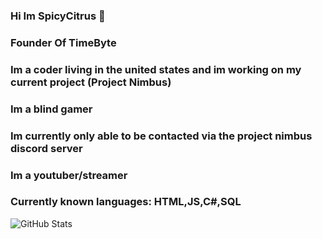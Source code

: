 ### Hi Im SpicyCitrus 👋

### Founder Of TimeByte
### Im a coder living in the united states and im working on my current project (Project Nimbus)
### Im a blind gamer
### Im currently only able to be contacted via the project nimbus discord server
### Im a youtuber/streamer
### Currently known languages: HTML,JS,C#,SQL

![GitHub Stats](https://github-readme-stats.vercel.app/api?username=SpicyCitrus&theme=radical)
